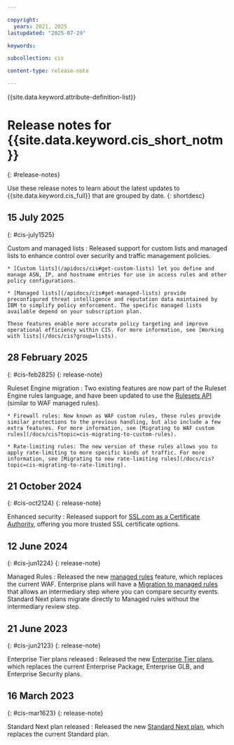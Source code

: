 ```yaml
---

copyright:
  years: 2021, 2025
lastupdated: "2025-07-29"

keywords:

subcollection: cis

content-type: release-note

---
```


{{site.data.keyword.attribute-definition-list}}

# Release notes for {{site.data.keyword.cis_short_notm}}
{: #release-notes}

Use these release notes to learn about the latest updates to {{site.data.keyword.cis_full}} that are grouped by date.
{: shortdesc}

## 15 July 2025
{: #cis-july1525}

Custom and managed lists
:   Released support for custom lists and managed lists to enhance control over security and traffic management policies.

    * [Custom lists](/apidocs/cis#get-custom-lists) let you define and manage ASN, IP, and hostname entries for use in access rules and other policy configurations.

    * [Managed lists](/apidocs/cis#get-managed-lists) provide preconfigured threat intelligence and reputation data maintained by IBM to simplify policy enforcement. The specific managed lists available depend on your subscription plan.

    These features enable more accurate policy targeting and improve operational efficiency within CIS. For more information, see [Working with lists](/docs/cis?group=lists).

## 28 February 2025
{: #cis-feb2825}
{: release-note}

Ruleset Engine migration
:   Two existing features are now part of the Ruleset Engine rules language, and have been updated to use the [Rulesets API](/apidocs/cis#get-zone-rulesets) (similar to WAF managed rules).

    * Firewall rules: Now known as WAF custom rules, these rules provide similar protections to the previous handling, but also include a few extra features. For more information, see [Migrating to WAF custom rules](/docs/cis?topic=cis-migrating-to-custom-rules).

    * Rate-limiting rules: The new version of these rules allows you to apply rate-limiting to more specific kinds of traffic. For more information, see [Migrating to new rate-limiting rules](/docs/cis?topic=cis-migrating-to-rate-limiting).

## 21 October 2024
{: #cis-oct2124}
{: release-note}

Enhanced security
:   Released support for [SSL.com as a Certificate Authority](/docs/cis?topic=cis-managing-edge-certs#certificate-authorities), offering you more trusted SSL certificate options.

## 12 June 2024
{: #cis-jun1224}
{: release-note}

Managed Rules
:   Released the new [managed rules](/docs/cis?topic=cis-managed-rules-overview) feature, which replaces the current WAF. Enterprise plans will have a [Migration to managed rules](/docs/cis?topic=cis-migrating-to-managed-rules) that allows an intermediary step where you can compare security events. Standard Next plans migrate directly to Managed rules without the intermediary review step.

## 21 June 2023
{: #cis-jun2123}
{: release-note}

Enterprise Tier plans released
:   Released the new [Enterprise Tier plans](/docs/cis?topic=cis-transition-plans), which replaces the current Enterprise Package, Enterprise GLB, and Enterprise Security plans.

## 16 March 2023
{: #cis-mar1623}
{: release-note}

Standard Next plan released
:   Released the new [Standard Next plan](/docs/cis?topic=cis-transition-plans), which replaces the current Standard plan.
